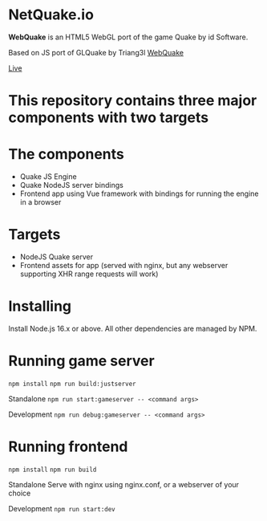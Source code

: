 # NetQuake.io

**WebQuake** is an HTML5 WebGL port of the game Quake by id Software.

Based on JS port of GLQuake by Triang3l
[WebQuake](https://github.com/Triang3l/WebQuake)

[Live](http://www.netquake.io)

# This repository contains three major components with two targets

# The components 

- Quake JS Engine
- Quake NodeJS server bindings
- Frontend app using Vue framework with bindings for running the engine in a browser

# Targets

- NodeJS Quake server
- Frontend assets for app (served with nginx, but any webserver supporting XHR range requests will work)

# Installing

Install Node.js 16.x or above. All other dependencies are managed by NPM.

# Running game server

`npm install`
`npm run build:justserver`

Standalone
`npm run start:gameserver -- <command args>`

Development
`npm run debug:gameserver -- <command args>`

# Running frontend

`npm install`
`npm run build`

Standalone
Serve with nginx using nginx.conf, or a webserver of your choice

Development
`npm run start:dev`
